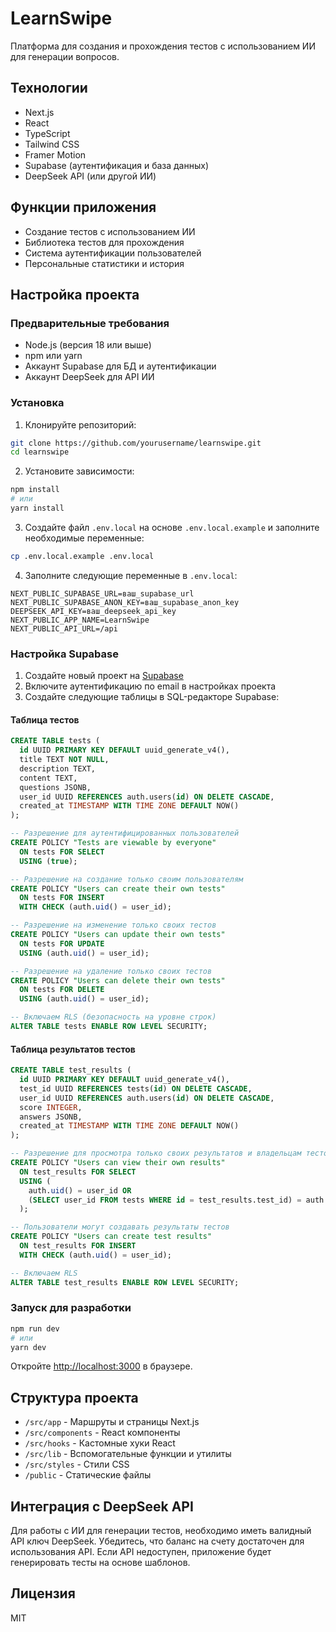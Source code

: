 # LearnSwipe

Платформа для создания и прохождения тестов с использованием ИИ для генерации вопросов.

## Технологии

- Next.js
- React
- TypeScript
- Tailwind CSS
- Framer Motion
- Supabase (аутентификация и база данных)
- DeepSeek API (или другой ИИ)

## Функции приложения

- Создание тестов с использованием ИИ
- Библиотека тестов для прохождения
- Система аутентификации пользователей
- Персональные статистики и история

## Настройка проекта

### Предварительные требования

- Node.js (версия 18 или выше)
- npm или yarn
- Аккаунт Supabase для БД и аутентификации
- Аккаунт DeepSeek для API ИИ

### Установка

1. Клонируйте репозиторий:
```bash
git clone https://github.com/yourusername/learnswipe.git
cd learnswipe
```

2. Установите зависимости:
```bash
npm install
# или
yarn install
```

3. Создайте файл `.env.local` на основе `.env.local.example` и заполните необходимые переменные:
```bash
cp .env.local.example .env.local
```

4. Заполните следующие переменные в `.env.local`:
```
NEXT_PUBLIC_SUPABASE_URL=ваш_supabase_url
NEXT_PUBLIC_SUPABASE_ANON_KEY=ваш_supabase_anon_key
DEEPSEEK_API_KEY=ваш_deepseek_api_key
NEXT_PUBLIC_APP_NAME=LearnSwipe
NEXT_PUBLIC_API_URL=/api
```

### Настройка Supabase

1. Создайте новый проект на [Supabase](https://supabase.com/)
2. Включите аутентификацию по email в настройках проекта
3. Создайте следующие таблицы в SQL-редакторе Supabase:

#### Таблица тестов
```sql
CREATE TABLE tests (
  id UUID PRIMARY KEY DEFAULT uuid_generate_v4(),
  title TEXT NOT NULL,
  description TEXT,
  content TEXT,
  questions JSONB,
  user_id UUID REFERENCES auth.users(id) ON DELETE CASCADE,
  created_at TIMESTAMP WITH TIME ZONE DEFAULT NOW()
);

-- Разрешение для аутентифицированных пользователей
CREATE POLICY "Tests are viewable by everyone" 
  ON tests FOR SELECT 
  USING (true);

-- Разрешение на создание только своим пользователям
CREATE POLICY "Users can create their own tests" 
  ON tests FOR INSERT 
  WITH CHECK (auth.uid() = user_id);

-- Разрешение на изменение только своих тестов
CREATE POLICY "Users can update their own tests" 
  ON tests FOR UPDATE 
  USING (auth.uid() = user_id);

-- Разрешение на удаление только своих тестов
CREATE POLICY "Users can delete their own tests" 
  ON tests FOR DELETE 
  USING (auth.uid() = user_id);

-- Включаем RLS (безопасность на уровне строк)
ALTER TABLE tests ENABLE ROW LEVEL SECURITY;
```

#### Таблица результатов тестов
```sql
CREATE TABLE test_results (
  id UUID PRIMARY KEY DEFAULT uuid_generate_v4(),
  test_id UUID REFERENCES tests(id) ON DELETE CASCADE,
  user_id UUID REFERENCES auth.users(id) ON DELETE CASCADE,
  score INTEGER,
  answers JSONB,
  created_at TIMESTAMP WITH TIME ZONE DEFAULT NOW()
);

-- Разрешение для просмотра только своих результатов и владельцам тестов
CREATE POLICY "Users can view their own results" 
  ON test_results FOR SELECT 
  USING (
    auth.uid() = user_id OR 
    (SELECT user_id FROM tests WHERE id = test_results.test_id) = auth.uid()
  );

-- Пользователи могут создавать результаты тестов
CREATE POLICY "Users can create test results" 
  ON test_results FOR INSERT 
  WITH CHECK (auth.uid() = user_id);

-- Включаем RLS
ALTER TABLE test_results ENABLE ROW LEVEL SECURITY;
```

### Запуск для разработки

```bash
npm run dev
# или
yarn dev
```

Откройте [http://localhost:3000](http://localhost:3000) в браузере.

## Структура проекта

- `/src/app` - Маршруты и страницы Next.js
- `/src/components` - React компоненты
- `/src/hooks` - Кастомные хуки React
- `/src/lib` - Вспомогательные функции и утилиты
- `/src/styles` - Стили CSS
- `/public` - Статические файлы

## Интеграция с DeepSeek API

Для работы с ИИ для генерации тестов, необходимо иметь валидный API ключ DeepSeek. Убедитесь, что баланс на счету достаточен для использования API. Если API недоступен, приложение будет генерировать тесты на основе шаблонов.

## Лицензия

MIT
